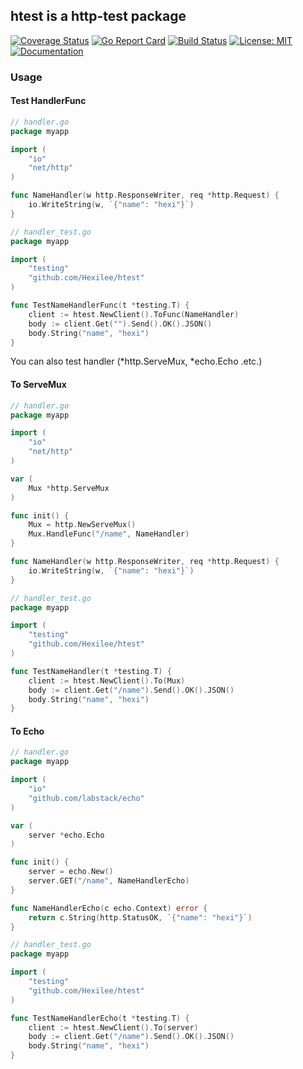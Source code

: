 ## htest is a http-test package

[![Coverage Status](https://coveralls.io/repos/github/Hexilee/htest/badge.svg)](https://coveralls.io/github/Hexilee/htest)
[![Go Report Card](https://goreportcard.com/badge/github.com/Hexilee/htest)](https://goreportcard.com/report/github.com/Hexilee/htest)
[![Build Status](https://travis-ci.org/Hexilee/htest.svg?branch=master)](https://travis-ci.org/Hexilee/htest)
[![License: MIT](https://img.shields.io/badge/License-MIT-yellow.svg)](https://github.com/Hexilee/htest/blob/master/LICENSE)
[![Documentation](https://godoc.org/github.com/Hexilee/htest?status.svg)](https://godoc.org/github.com/Hexilee/htest)

### Usage

#### Test HandlerFunc

```go
// handler.go
package myapp

import (
	"io"
	"net/http"
)

func NameHandler(w http.ResponseWriter, req *http.Request) {
	io.WriteString(w, `{"name": "hexi"}`)
}
```

```go
// handler_test.go
package myapp

import (
	"testing"
	"github.com/Hexilee/htest"
)

func TestNameHandlerFunc(t *testing.T) {
	client := htest.NewClient().ToFunc(NameHandler)
	body := client.Get("").Send().OK().JSON()
	body.String("name", "hexi")
}
```

You can also test handler (*http.ServeMux, *echo.Echo .etc.)

#### To ServeMux

```go
// handler.go
package myapp

import (
	"io"
	"net/http"
)

var (
	Mux *http.ServeMux
)

func init() {
	Mux = http.NewServeMux()
	Mux.HandleFunc("/name", NameHandler)
}

func NameHandler(w http.ResponseWriter, req *http.Request) {
	io.WriteString(w, `{"name": "hexi"}`)
}
```

```go
// handler_test.go
package myapp

import (
	"testing"
	"github.com/Hexilee/htest"
)

func TestNameHandler(t *testing.T) {
	client := htest.NewClient().To(Mux)
	body := client.Get("/name").Send().OK().JSON()
	body.String("name", "hexi")
}
```

#### To Echo

```go
// handler.go
package myapp

import (
	"io"
	"github.com/labstack/echo"
)

var (
	server *echo.Echo
)

func init() {
	server = echo.New()
	server.GET("/name", NameHandlerEcho)
}

func NameHandlerEcho(c echo.Context) error {
	return c.String(http.StatusOK, `{"name": "hexi"}`)
}
```

```go
// handler_test.go
package myapp

import (
	"testing"
	"github.com/Hexilee/htest"
)

func TestNameHandlerEcho(t *testing.T) {
	client := htest.NewClient().To(server)
	body := client.Get("/name").Send().OK().JSON()
	body.String("name", "hexi")
}
```
